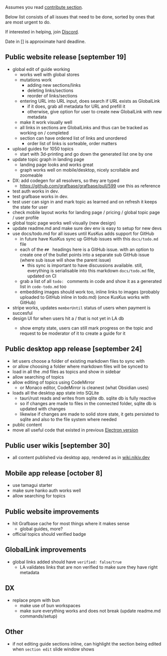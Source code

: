 Assumes you read [contribute section](../readme.md#contribute).

Below list consists of all issues that need to be done, sorted by ones that are most urgent to do.

If interested in helping, join [Discord](https://discord.com/invite/bxtD8x6aNF).

Date in [] is approximate hard deadline.

## Public website release [september 19]

- global edit of guide working
    - works well with global stores
    - mutations work
        - adding new sections/links
        - deleting links/sections
        - reorder of links/sections
    - entering URL into URL input, does search if URL exists as GlobalLink
        - if it does, grab all metadata for URL and prefill it
        - otherwise, give option for user to create new GlobalLink with new metadata
    - make it work visually well
    - all links in sections are GlobalLinks and thus can be tracked as working on / completed
    - section can have ordered list of links and unordered
        - order list of links is sorteable, order matters
- upload guides for 1050 topics
    - start with 3d-printing and go down the generated list one by one
- update topic graph in landing page
    - landing page looks and works great
    - graph works well on mobile/desktop, nicely scrollable and zoomeable
- DX: add codegen for all resolvers, so they are typed
    - https://github.com/grafbase/grafbase/pull/599 use this as reference
- test auth works in dev.
- test grafbase works in dev.
- test user can sign in and mark topic as learned and on refresh it keeps the state for user
- check mobile layout works for landing page / pricing / global topic page / user profile
- global topic page works well visually (new design)
- update readme.md and make sure dev env is easy to setup for new devs
- use docs/todo.md for all issues until KusKus adds support for GitHub
    - in future have KusKus sync up GitHub issues with this `docs/todo.md` file
    - each of the `## ` headings here is a GitHub issue. with an option to create one of the bullet points into a separate sub GitHub issue (where sub issue will show the parent issue)
        - this sync is important to have discussions available. still, everything is serialisable into this markdown `docs/todo.md` file, updated on CI
    - grab a list of all `todo: ` comments in code and show it as a generated list in `code-todo.md` too
    - embedding images should work too, inline links to images (probably uploaded to GitHub inline in todo.md) (once KusKus works with GitHub)
- stripe works, updates `memberUntil` status of users when payment is succesful
- design UI for when users hit a /<topic> that is not yet in LA db
    - show empty state, users can still mark progress on the topic and request to be moderator of it to create a guide for it

## Public desktop app release [september 24]

- let users choose a folder of existing markdown files to sync with
- or allow choosing a folder where markdown files will be synced to
- load in all the .md files as topics and show in sidebar
- allow searching of topics
- allow editing of topics using CodeMirror
    - or Monaco editor, CodeMirror is cleanest (what Obsidian uses)
- loads all the desktop app state into SQLite
    - tauri/rust reads and writes from sqlite db. sqlite db is fully reactive
    - so if changes are made to files in the connected folder, sqlite db is updated with changes
   - likewise if changes are made to solid store state, it gets persisted to sqlite and also to the file system where needed
- public content
- move all useful code that existed in previous [Electron version](https://github.com/learn-anything/electron-version)

## Public user wikis [september 30]

- all content published via desktop app, rendered as in [wiki.nikiv.dev](https://wiki.nikiv.dev)

## Mobile app release [october 8]

- use tamagui starter
- make sure hanko auth works well
- allow searching for topics

## Public website improvements

- hit Grafbase cache for most things where it makes sense
    - global guides, more?
- official topics should verified badge

## GlobalLink improvements

- global links added should have `verified: false/true`
    - LA validates links that are non verified to make sure they have right metadata

## DX

- replace pnpm with bun
    - make use of bun workspaces
    - make sure everything works and does not break (update readme.md commands/setup)

## Other

- if not editing guide sections inline, can highlight the section being edited when `section edit` slide window shows
